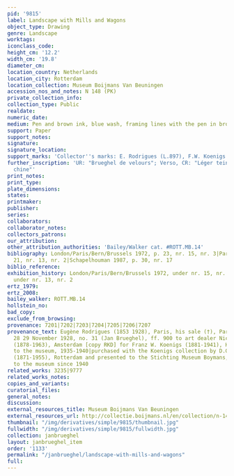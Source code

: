 ```yaml
---
pid: '9815'
label: Landscape with Mills and Wagons
object_type: Drawing
genre: Landscape
worktags:
iconclass_code:
height_cm: '12.2'
width_cm: '19.8'
diameter_cm:
location_country: Netherlands
location_city: Rotterdam
location_collection: Museum Boijmans Van Beuningen
accession_nos_and_notes: N 148 (PK)
private_collection_info:
collection_type: Public
realdate:
numeric_date:
medium: Pen and brown ink, blue wash, framing lines with the pen in brown ink
support: Paper
support_notes:
signature:
signature_location:
support_marks: 'Collector''s marks: E. Rodrigues (L.897), F.W. Koenigs (L.1023a)'
further_inscription: 'UR: "Brueghel de velours"; Verso, CR: "Léger teint encre de
  chine"'
print_notes:
print_type:
plate_dimensions:
states:
printmaker:
publisher:
series:
collaborators:
collaborator_notes:
collectors_patrons:
our_attribution:
other_attribution_authorities: 'Bailey/Walker cat. #ROTT.MB.14'
bibliography: London/Paris/Bern/Brussels 1972, p. 23, nr. 15, nr. 3|Paris 1974, p.
  21, nr. 13, nr. 2|Schapelhouman 1987, p. 30, nr. 17
biblio_reference:
exhibition_history: London/Paris/Bern/Brussels 1972, under nr. 15, nr. 3|Paris 1974,
  under nr. 13, nr. 2
ertz_1979:
ertz_2008:
bailey_walker: ROTT.MB.14
hollstein_no:
bad_copy:
exclude_from_browsing:
provenance: 7201|7202|7203|7204|7205|7206|7207
provenance_text: Eugène Rodrigues (1853 1928), Paris, his sale (†), Paris (Lair Dubreuil),
  28 29 November 1928, no. 31 (Jan Brueghel), ff. 900 to art dealer Nicolaas Beets
  (1878-1963), Amsterdam [copy RKD] for Franz W. Koenigs (1881-1941), Haarlem|on loan
  to the museum, 1935-1940|purchased with the Koenigs collection by D.G. van Beuningen
  (1871-1955), Rotterdam and presented to the Stichting Museum Boymans, 1940|on loan
  to the museum since 1940
related_works: 3235|9777
related_works_notes:
copies_and_variants:
curatorial_files:
general_notes:
discussion:
external_resources_title: Museum Boijmans Van Beuningen
external_resources_url: http://collectie.boijmans.nl/en/collection/n-148-(pk)
thumbnail: "/img/derivatives/simple/9815/thumbnail.jpg"
fullwidth: "/img/derivatives/simple/9815/fullwidth.jpg"
collection: janbrueghel
layout: janbrueghel_item
order: '1133'
permalink: "/janbrueghel/landscape-with-mills-and-wagons"
full:
---
```

